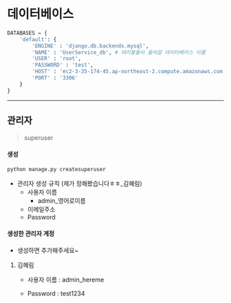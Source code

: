 # 데이터베이스

```python
DATABASES = {
    'default': {
        'ENGINE' : 'django.db.backends.mysql',
        'NAME' : 'UserService_db', # 테이블들이 들어갈 데이터베이스 이름
        'USER' : 'root',
        'PASSWORD' : 'test',
        'HOST' : 'ec2-3-35-174-45.ap-northeast-2.compute.amazonaws.com',
        'PORT' : '3306'
    }
}
```

---

## 관리자

> superuser

#### 생성

```python
python manage.py createsuperuser
```

* 관리자 생성 규칙 (제가 정해봤습니다ㅎㅎ_김혜림)
  * 사용자 이름
    * admin_영어로이름
  * 이메일주소
  * Password

#### 생성한 관리자 계정

* 생성하면 추가해주세요~

1. 김혜림

   * 사용자 이름 : admin_hereme

   * Password : test1234

